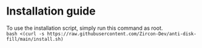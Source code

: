 # Installation guide
To use the installation script, simply run this command as root. 
<br>
``bash <(curl -s https://raw.githubusercontent.com/Zircon-Dev/anti-disk-fill/main/install.sh)``